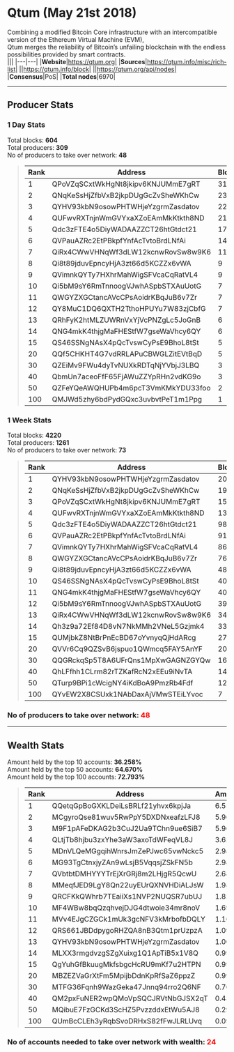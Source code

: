# Qtum (May 21st 2018)
Combining a modified Bitcoin Core infrastructure with an intercompatible version of the Ethereum Virtual Machine (EVM),<br/>
Qtum merges the reliability of Bitcoin’s unfailing blockchain with the endless possibilities provided by smart contracts. <br/>
|||
|---|---|
|**Website**|https://qtum.org|
|**Sources**|https://qtum.info/misc/rich-list|
||https://qtum.info/block|
||https://qtum.org/api/nodes|
|**Consensus**|PoS|
|**Total nodes**|6970|

---
## Producer Stats
### 1 Day Stats
Total blocks: **604**<br/>
Total producers: **309**<br/>
No of producers to take over network: **48**<br/>
> |Rank|Address|Blocks|
> |---|---|---|
> |1|QPoVZqSCxtWkHgNt8jkipv6KNJUMmE7gRT|31|
> |2|QNqKeSsHjZfbVxB2jkpDUgGcZvSheWKhCw|23|
> |3|QYHV93kbN9osowPHTWHjeYzgrmZasdatov|22|
> |4|QUFwvRXTnjnWmGVYxaXZoEAmMkKtkth8ND|21|
> |5|Qdc3zFTE4o5DiyWADAAZZCT26htGtdct21|17|
> |6|QVPauAZRc2EtPBkpfYnfAcTvtoBrdLNfAi|14|
> |7|QiRx4CWwVHNqWf3dLW12kcnwRovSw8w9K6|11|
> |8|Qi8t89jduvEpncyHjA3zt66d5KCZZx6vWA|9|
> |9|QVimnkQYTy7HXhrMahWigSFVcaCqRatVL4|9|
> |10|Qi5bM9sY6RmTnnoogVJwhASpbSTXAuUotG|7|
> |11|QWGYZXGCtancAVcCPsAoidrKBqJuB6v7Zr|7|
> |12|QY8MuC1DQ6QXTH2TthoHPUYu7W83zjCbfG|7|
> |13|QRhFyK2htMLZUWRnVxYjVcPNZgLc5JoGnB|6|
> |14|QNG4mkK4thjgMaFHEStfW7gseWaVhcy6QY|6|
> |15|QS46SSNgNAsX4pQcTvswCyPsE9BhoL8tSt|5|
> |20|QQf5CHKHT4G7vdRRLAPuCBWGLZitEVtBqD|5|
> |30|QZEiMv9FWu4dyTvNUXkRDTqNjYVbjJ3LBQ|3|
> |40|QbmUn7aceoFfF65FjAWuZZYpRHn2vdKG9o|3|
> |50|QZFeYQeAWQHUPb4m6pcT3VmKMkYDU33foo|2|
> |100|QMJWd5zhy6bdPydGQxc3uvbvtPeT1m1Ppg|1|

### 1 Week Stats
Total blocks: **4220**<br/>
Total producers: **1261**<br/>
No of producers to take over network: **73**<br/>
> |Rank|Address|Blocks|
> |---|---|---|
> |1|QYHV93kbN9osowPHTWHjeYzgrmZasdatov|203|
> |2|QNqKeSsHjZfbVxB2jkpDUgGcZvSheWKhCw|199|
> |3|QPoVZqSCxtWkHgNt8jkipv6KNJUMmE7gRT|158|
> |4|QUFwvRXTnjnWmGVYxaXZoEAmMkKtkth8ND|131|
> |5|Qdc3zFTE4o5DiyWADAAZZCT26htGtdct21|98|
> |6|QVPauAZRc2EtPBkpfYnfAcTvtoBrdLNfAi|91|
> |7|QVimnkQYTy7HXhrMahWigSFVcaCqRatVL4|86|
> |8|QWGYZXGCtancAVcCPsAoidrKBqJuB6v7Zr|76|
> |9|Qi8t89jduvEpncyHjA3zt66d5KCZZx6vWA|48|
> |10|QS46SSNgNAsX4pQcTvswCyPsE9BhoL8tSt|40|
> |11|QNG4mkK4thjgMaFHEStfW7gseWaVhcy6QY|40|
> |12|Qi5bM9sY6RmTnnoogVJwhASpbSTXAuUotG|39|
> |13|QiRx4CWwVHNqWf3dLW12kcnwRovSw8w9K6|34|
> |14|Qh3z9a72Ef84D8vN7NkMMh2VNeL5Gzjmk4|33|
> |15|QUMjbkZ8NtBrPnEcBD67oYvnyqQjHdARcg|27|
> |20|QVVr6Cq9QZSvB6jspuo1QWmcq5FAY5AnYF|20|
> |30|QQGRckqSp5T8A6UFrQns1MpXwGAGNZGYQw|16|
> |40|QhLFfhh1CLrm82rTZKafRcN2xEEu9iNvTA|14|
> |50|QTurp9BPi1cWcigNY4iKdBoA9PmzRb4Fdf|12|
> |100|QYvEW2X8CSUxk1NAbDaxAjVMwSTEiLYvoc|7|

### **No of producers to take over network: <span style="color:red">48</span>**

---
## Wealth Stats
Amount held by the top 10 accounts: **36.258%**<br/>
Amount held by the top 50 accounts: **64.670%**<br/>
Amount held by the top 100 accounts: **72.793%**<br/>
> |Rank|Address|Amount(%)|
> |---|---|---|
> |1|QQetqGpBoGXKLDeiLsBRLf21yhvx6kpjJa|6.5531|
> |2|MCgyroQse81wuv5RwPpY5DXDNxeafzLFJ8|5.9637|
> |3|M9F1pAFeDKAG2b3CuJ2Ua9TChn9ue6SiB7|5.9637|
> |4|QLtjTb8hjbu3zxYhe3aW3axoTdWFeqVL8J|3.6252|
> |5|MDnVLQeMGgqihWnrsJmZePJwc65vwNckc5|2.9818|
> |6|MG93TgCtnxjyZAn9wLsjB5VqqsjZSkFN5b|2.9818|
> |7|QVbtbtDMHYYYTrEjXrGRj8m2LHjgR5QcwU|2.6829|
> |8|MMeqfJED9LgY8Qn22uyEUrQXNVHDiALJsW|1.9879|
> |9|QRCFKkQWhrb7TEaiiXs1NVP2NUQSR7ubUJ|1.8272|
> |10|MF4WBw8bqQzqhvejDJG4dtwoie34mr8noV|1.6911|
> |11|MVv4EJgCZGCk1mUk3gcNFV3kMrbofbDQLY|1.1648|
> |12|QRS661JBDdpygoRHZQA8nB3Qtm1prUzpzA|1.0933|
> |13|QYHV93kbN9osowPHTWHjeYzgrmZasdatov|1.0065|
> |14|MLXX3rmgdvzgSZgXuixg1Q1ApTiB5x1V8Q|0.99390|
> |15|QgYuhGfBkuugMkfsbgcHcRU9mKf7u2HTPN|0.99390|
> |20|MBZEZVaGrXtFm5MpijbDdnKpRfSaZ6ppzZ|0.99390|
> |30|MTFG36Fqnh9WazGeka47Jnnq94rro2Q6NF|0.70230|
> |40|QM2pxFuNER2wpQMoVpSQCJRVtNbGJSX2qT|0.43680|
> |50|MQibuE7FzGCKd3ScHZ5PvzzddxEtWu5AJ8|0.29820|
> |100|QUmBcCLEh3yRqbSvoDRHxS82fFwJLRLUvq|0.094900|

### **No of accounts needed to take over network with wealth: <span style="color:red">24</span>**

